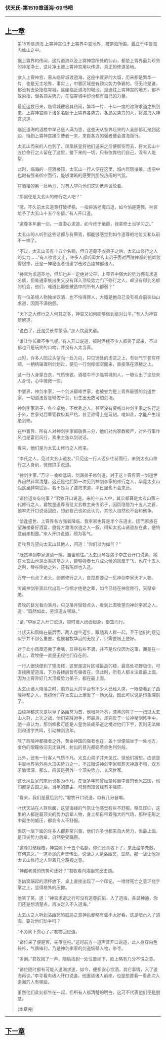### 伏天氏-第1519章道海-69书吧

--------
[上一章](./7caaf8948899f80d1c0209e0de03c532.md)
--------


>
>
>
>第1519章道海
>上霄神宫位于上霄界中寰地界，被道海所围，矗立于中寰海内仙山之中。
>
>据上霄界的传闻，这片道海以及上霄神宫所处的仙山，都是上霄界最为珍贵的神圣净土，这片净土被上霄神宫用以传道，真正的修道圣地。
>
>欲入上霄神宫，需从临霄城渡道海，这座中寰界的大城，历来都是繁华一片，也是无主地界，事实上，中寰区域是有顶尖势力争霸的，但无论是谁，都没有去染指临霄城，这座临近道海的城池，是通往上霄神宫的地方，都不敢染指，但各顶尖势力，在临霄城中却也都有自己的力量。
>
>最近这数日来，临霄城便极其热闹，繁华一片，十年一度的渡海求道之旅到来，上霄神宫赐下诸多名额于上霄界各势力，各顶尖势力的人，将渡海入神宫求道。
>
>临近道海的酒楼中早已是人满为患，这些天从各界赶来的人全部都汇聚到这边，待到上霄神宫接引使者一来，来自各方的强者便会渡海而行。
>
>太玄山而来的人也到了，凤凰妖皇将他们送来之后便御空而去，将太玄山十五位修行之人留在了这里，接下来的一切，只有依靠他们自己，没有人能帮。
>
>此时，临海的一座酒楼顶，太玄山一行人便在这里，城内熙熙攘攘，虚空中也时有强者御空而行，能够清晰的感受到那股热闹的气氛。
>
>在酒楼的另一处地方，时有人望向他们这边低声议论着。
>
>“那里便是太玄山的修行之人吧？”
>
>“嗯，不久前太玄道尊打破桎梏，一指将洛老魔击退，如今怕是更强，神宫给予了太玄山十五个名额。”有人开口道。
>
>“道尊多年磨一剑，一直潜心求道，如今终于绝巅，我辈修士当学习之。”
>
>太玄山的人听到这些话都与有荣焉，都能够感觉到如今道尊的地位又和以前不一样了。
>
>“不过，太玄山虽有十五个名额，但自道尊不收弟子之后，太玄山修行之人的实力……”有人欲言又止，许多人都听闻太玄山弟子面对西陵神都的挑衅败得很惨，还是一神秘强者借道字击败西陵神都诸人。
>
>“神宫为求道圣地，但却也并一定绝对公平，上霄界中强大的势力拥有求道名额，但普通家族出生又没有拜入顶级势力门下修行之人，却没有得到名额的机会，他们，难道比那些被选中的所有人都弱？”
>
>有一位圣境人物独坐饮酒，也不怕得罪人，大概是他自己没有机会前往仙山求道，因而不满抱怨。
>
>“天下之大修行之人何其之多，神宫又如何能够做到绝对公平。”有人为神宫辩解道。
>
>“说白了，还是受长辈蒙荫。”那人饮酒笑道。
>
>“谁让你长辈不争气呢。”有人开口说道，顿时酒楼不少人都笑了起来，不过都也只是玩笑的口吻，并没有人太当真。
>
>此时，许多人回过头望向一处方向，只见远处的虚空之上，有剑气于苍穹呼啸，一柄柄璀璨利剑划过，便见一行剑修御空而来，直接落在酒楼之上。
>
>这一行人身穿白衣，气质锋锐，酒楼中不少临霄城的人，一眼认出了这些来人身份，心中微微一惊。
>
>中寰界，神剑李家，一个剑派巅峰世家，也被誉为是上霄界最强的剑道世家，一切道法皆是辅佐于剑，衍生出无数可怕剑法。
>
>神剑李家弟子，各个卓绝，不优秀之人，甚至没有资格以神剑李家之名行走于外，世家对后辈管教极其严格，甚至称得上是苛刻，唯如此，才能产生超绝剑修。
>
>在中寰界，所有人对神剑李家都敬畏三分，他们对内家教极严，对外行事作风也是雷厉风行，素来主张以剑说话。
>
>看来，他们是为太玄山修行之人而来。
>
>“李氏之人，见过太玄山道友。”只见这一行人迈步往前而行，来到太玄山修行之人身前，微微拱手说道。
>
>“神剑李家。”万守一喃喃低语，剑渊弟子修剑道，对于这上霄界第一剑道世界自然非常清楚，这还是他们第一次见到神剑李家的修行之人，毕竟太玄山距这里非常遥远，若不是为了渡海求道，平日里也不会来此。
>
>“诸位道友有何事？”君牧开口说道，来的十五人中，其实都算是太玄山第三代修行之人，君牧是道尊首徒太玄教主亲传弟子，因而隐隐为十五人之首，他率先开口说话回应，想必自己也如此认为，其他人自然也不会和他争。
>
>“恰逢盛世，上霄界各方强者降临，我李家也算是半个东道主，因而家族在望海楼备好酒宴，邀各方渡海求道之人一叙，得知太玄山诸道友在此，便特意前来相邀。”来人开口说道，颇为客气。
>
>君牧目光望向太玄山其他人，问道：“你们以为如何？”
>
>“既然神剑李家邀请一聚，自当前往。”太玄山琴谷弟子李芷音开口说道，她在太玄山也是出类拔萃之人，能够弹奏七八成火候的凤凰于飞，也在十五人之列，琴谷除她之外，还有陈煜也入选。
>
>万守一也点了点头，剑道修行之人，自然想要见一见神剑李家天才人物。
>
>听闻神剑李家此代出现一位惊才绝艳之辈，如今已经在神宫修行，天赋卓绝。
>
>君牧的目光看向落月，只见落月轻轻点头，看到此君牧望向神剑李家之人，道：“既然如此，劳烦道友带路。”
>
>“请。”李家之人开口说道，顿时诸人纷纷起身，御空而行。
>
>叶伏天和凤嫣在最后面，两人虚空迈步，跟随着人群一起，至于他们的意见似乎并不那么重要，也被君牧华丽的无视了，只需要跟上便好。
>
>对于此小凤凰还撇了撇嘴，显得有些不满，并不是仅仅因为这事，而是在一路上，君牧便一直是无视他们存在的。
>
>一行人很快便到了望海楼，这里是这片区域最高的楼，最高处视野极佳，可直接眺望道海，下方各楼层皆有强者在，但此时，所有人都关注着最上面，因为上霄界好几大顶级势力弟子，都在最上面。
>
>太玄山诸人降落之时，前方巨大的平台有不少人已经入席，一眼便看到了西陵神都之人，当初他们在太玄山上爆发了一场大战，因此可以说是印象深刻了。
>
>西陵神都这次是以皇子洛幽冥为首，他眼神冷冽，漆黑的眸子一一扫过太玄山人群，上次之战，他们完胜对手，但最后，却完败于一位神秘剑修手中，他一直认为，那剑修极可能是人皇伪装成圣道之境对他们下手，否则无法做到和道字共鸣，引动神剑流年。
>
>除了西陵神都强者之外，黄金神国的强者也在，盖十世便端坐于一处地方，金色的眼瞳依旧无比锋利，射出的目光都宛若金色利剑般。
>
>此外，还有一行客人气质不凡，太玄山弟子并未见过，但他们猜想，应该是中寰地界另外两大顶尖势力之一，不过据说神剑李家和葬天神族不和，双方矛盾很深，那么，应该是另外一个顶尖势力，长风世家。
>
>这长风世家的来历也极为不凡，在很多年前曾经是称霸中寰的长风古国，他们都是古国之后，当年的霸主，可想而知曾经有多强盛。
>
>“看来，我们是最后到的。”君牧开口说道，似有几分自嘲。
>
>叶伏天站在人群后面，这望海楼的气氛让他感觉有些不舒服，略显压抑，这里的人都是最顶尖的势力后辈人物，身上都自带着强大的气场，那种无形之中诞生的威压，都会令人不舒服。
>
>但这一层下面的许多人都非常兴奋，他们许多也都来自大势力，但最上面，是顶尖势力后辈，自然更受瞩目。
>
>“道尊打破桎梏，神宫赐下十五个名额，你们还真收下了，来此滥竽充数，有何意义。”一道冷淡的声音传出，说话之人是洛幽冥，显然，那一战让他对太玄山修行之人带着几分蔑视之意。
>
>“神都老魔的伤势可还好？”君牧看向洛幽冥反击道。
>
>洛幽冥端起的酒杯放下，桌上直接出现了一个印记，一缕缕死亡之意环绕手掌之上，显得格外的压抑。
>
>他笑了笑，道：“神宫求道之行可没有道尊庇佑，入了道海，各显神通，你们还是想清楚点，再决定入不入道海。”
>
>太玄山之人听到洛幽冥的威胁之意神色都略有些不太好看，这是暗示入了道海，要对他们动手吗？
>
>“不劳阁下费心了。”君牧回应道。
>
>“诸位来了便是客，先落座吧。”这时前方一道声音开口说道，此人身穿白色长衫，气质锋利，乃是神剑李家的剑道妖孽人物，李寻。
>
>“多谢。”君牧回了一声，随后找到一处位置坐下，脸上略有几分不悦之意。
>
>“诸位随时都有可能入道海求道，如今，便都安心饮酒，其它事情，入了道海再谈。”李寻看向诸人开口说道，他邀请诸人前来，也是想要看一看此次入道海的人有哪些。
>
>虽然他们此刻都坐在一起，但所有人都清楚的明白，这可不代表他们便是朋友。
>
>(本章完)
>
>

--------
[下一章](./bb03f6d68539fc8581d94d448f916b33.md)
--------
